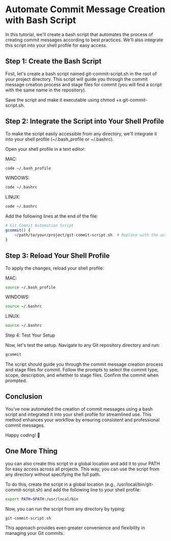 # Automate Commit Message Creation with Bash Script

In this tutorial, we'll create a bash script that automates the process of creating commit messages according to best practices. We'll also integrate this script into your shell profile for easy access.

## Step 1: Create the Bash Script

First, let's create a bash script named git-commit-script.sh in the root of your project directory. This script will guide you through the commit message creation process and stage files for commit (you will find a script with the same name in the repository).

Save the script and make it executable using chmod +x git-commit-script.sh.

## Step 2: Integrate the Script into Your Shell Profile

To make the script easily accessible from any directory, we'll integrate it into your shell profile (~/.bash_profile or ~/.bashrc).

Open your shell profile in a text editor:

MAC:

```bash
code ~/.bash_profile
```

WINDOWS:

```bash
code ~/.bashrc
```

LINUX:

```bash
code ~/.bashrc
```

Add the following lines at the end of the file:

```bash
# Git Commit Automation Script
gcommit() {
    ~/path/to/your/project/git-commit-script.sh  # Replace with the actual path
}
```

## Step 3: Reload Your Shell Profile

To apply the changes, reload your shell profile:

MAC:

```bash
source ~/.bash_profile
```

WINDOWS:

```bash
source ~/.bashrc
```

LINUX:

```bash
source ~/.bashrc
```

Step 4: Test Your Setup

Now, let's test the setup. Navigate to any Git repository directory and run:

```bash
gcommit
```

The script should guide you through the commit message creation process and stage files for commit.
Follow the prompts to select the commit type, scope, description, and whether to stage files. Confirm the commit when prompted.

## Conclusion

You've now automated the creation of commit messages using a bash script and integrated it into your shell profile for streamlined use. This method enhances your workflow by ensuring consistent and professional commit messages.

Happy coding! 🚀

## One More Thing

you can also create this script in a global location and add it to your PATH for easy access across all projects. This way, you can use the script from any directory without specifying the full path.

To do this, create the script in a global location (e.g., /usr/local/bin/git-commit-script.sh) and add the following line to your shell profile:

```bash
export PATH=$PATH:/usr/local/bin
```

Now, you can run the script from any directory by typing:

```bash
git-commit-script.sh
```

This approach provides even greater convenience and flexibility in managing your Git commits.

